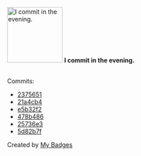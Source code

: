 <img src="https://github.com/my-badges/my-badges/blob/master/src/all-badges/time-of-commit/evening-commits.png?raw=true" alt="I commit in the evening." title="I commit in the evening." width="128">
<strong>I commit in the evening.</strong>
<br><br>

Commits:

- <a href="https://github.com/andrewjswan/andrewjswan/commit/2375651f6c6013ee5afc62f2cf281d3b7fbae676">2375651</a>
- <a href="https://github.com/andrewjswan/EspHoMaTriXv2/commit/21a4cb418e4ae3e0415f070ac86cd88c652c12fb">21a4cb4</a>
- <a href="https://github.com/andrewjswan/mediaportal-titan-mepo-theme/commit/e5b32f291d9f9979b33f2e3d720b38fef2942ccf">e5b32f2</a>
- <a href="https://github.com/andrewjswan/mediaportal-titan-mepo-theme/commit/478b4861deeb21b43b886988c3b0155e161cc16f">478b486</a>
- <a href="https://github.com/andrewjswan/mediaportal-titan-mepo-theme/commit/25736e3c640590750fde077279784c2e6e30d6d0">25736e3</a>
- <a href="https://github.com/andrewjswan/mediaportal-latest-media-handler/commit/5d82b7f08f282263cae224bfccc1c5229a7bcda9">5d82b7f</a>


Created by <a href="https://github.com/my-badges/my-badges">My Badges</a>